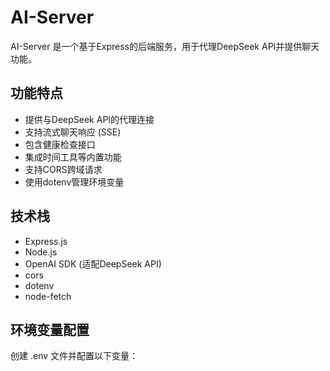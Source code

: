 # AI-Server

AI-Server 是一个基于Express的后端服务，用于代理DeepSeek API并提供聊天功能。

## 功能特点
- 提供与DeepSeek API的代理连接
- 支持流式聊天响应 (SSE)
- 包含健康检查接口
- 集成时间工具等内置功能
- 支持CORS跨域请求
- 使用dotenv管理环境变量

## 技术栈
- Express.js
- Node.js
- OpenAI SDK (适配DeepSeek API)
- cors
- dotenv
- node-fetch

## 环境变量配置
创建 .env 文件并配置以下变量：